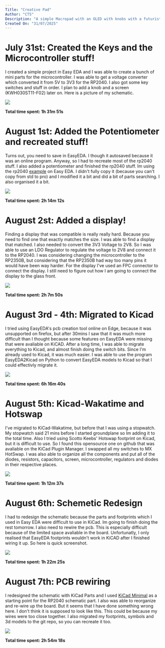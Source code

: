 ```yaml
---
Title: "Creative Pad"
Author: "CT5"
Description: "A simple Macropad with an OLED with knobs with a futuristic design with a custom microcontroller pcb."
Created On: "31/07/2025"
---
```


# July 31st: Created the Keys and the Microcontroller stuff!

I created a simple project in Easy EDA and I was able to create a bunch of mini parts for the microcontroller.
I was able to get a voltage converter which converted it from 5V to 3V3 for the RP2040. I also got some key switches and stuff in order. I plan to add a knob and a screen (KWH030ST11-F02) later on. Here is a picture of my schematic.

![](https://github.com/Cherrytree56567/Creative-Pad/raw/main/Demos/1..png?raw=true)

**Total time spent: 1h 31m 51s**

# August 1st: Added the Potentiometer and recreated stuff!

Turns out, you need to save in EasyEDA. I though it autosaved because it was an online program. Anyway, so I had to recreate most of the rp2040 stuff.
I also added a potentiometer and finished the rp2040 stuff. Im using the rp2040 [example](https://easyeda.com/editor#id=!757ac41db9974acda8ffcb7bf90f7860) on Easy EDA.
I didn't fully copy it (because you can't copy from std to pro) and I modified it a bit and did a bit of parts searching. I also organised it a bit.

![](https://github.com/Cherrytree56567/Creative-Pad/raw/main/Demos/2..png?raw=true)

**Total time spent: 2h 14m 12s**

# August 2st: Added a display!

Finding a display that was compatible is really really hard. Because you need to find one that exactly matches the size. I was able to find a display that matched. I also needed to convert the 3V3 Voltage to 2V8.
So I was able to use an LDO Regulator to regulate the voltage to 2V8 and connect it to the RP2040. I was considering changing the microcontroller to the RP2350B, but considering that the RP2350B had way too many pins it would have been way harder. For the display I've used an FPC connector to connect the display. I still need to figure out how I am going to connect the display to the glass front.

![](https://github.com/Cherrytree56567/Creative-Pad/raw/main/Demos/3..png?raw=true)

**Total time spent: 2h 7m 50s**

# August 3rd - 4th: Migrated to Kicad

I tried using EasyEDA's pcb creation tool online on Edge, because it was unsupported on firefox, but after 30mins I saw that it was much more difficult than I thought because some features on EasyEDA were missing that were avaliable on KiCAD. After a long time, I was able to migrate everything to Kicad, and almost finish doing the switch bits. Since I'm already used to Kicad, it was much easier. I was able to use the program EasyEDA2Kicad on Python to convert EasyEDA models to Kicad so that I could effectivly migrate it.

![](https://github.com/Cherrytree56567/Creative-Pad/raw/main/Demos/4..png?raw=true)

**Total time spent: 6h 16m 40s**

# August 5th: Kicad-Wakatime and Hotswap

I've migrated to KiCad-Wakatime, but before that I was using a stopwatch. My stopwatch said 21 mins before I started groundplane so Im adding it to the total time. Also I tried using Scotto Keebs' Hotswap footprint on Kicad, but it is difficult to use. So I found this opensource one on github that was avaliable on the KiCad Plugin Manager. I swapped all my switches to MX HotSwap. I was also able to organize all the components and put all of the diodes, resistors, capacitors, screen, microcontroller, regulators and diodes in their respective places.

![](https://github.com/Cherrytree56567/Creative-Pad/raw/main/Demos/5..png?raw=true)

**Total time spent: 1h 12m 37s**

# August 6th: Schemetic Redesign

I had to redesign the schematic because the parts and footprints which I used in Easy EDA were difficult to use in KiCad. Im going to finish doing the rest tomorrow. I also need to rewire the pcb. This is especially difficult because of the limited space avaliable in the board. Unfortunatly, I only realised that EasyEDA footprints wouldn't work in KiCAD after I finished wiring it up. So here is quick screenshot.

![](https://github.com/Cherrytree56567/Creative-Pad/raw/main/Demos/6..png?raw=true)

**Total time spent: 1h 22m 25s**

# August 7th: PCB rewiring

I redesigned the schematic with KiCad Parts and I used [KiCad Minimal](https://github.com/janelia-kicad/RP2040_minimal) as a starting point for the RP2040 schematic part. I also was able to reorganize and re-wire up the board. But it seems that I have done something wrong here. I don't think it is supposed to look like this. This could be because my wires were too close together. I also migrated my footprints, symbols and 3d models to the git repo, so you can recreate it too.

![](https://github.com/Cherrytree56567/Creative-Pad/raw/main/Demos/7..png?raw=true)

**Total time spent: 2h 54m 18s**